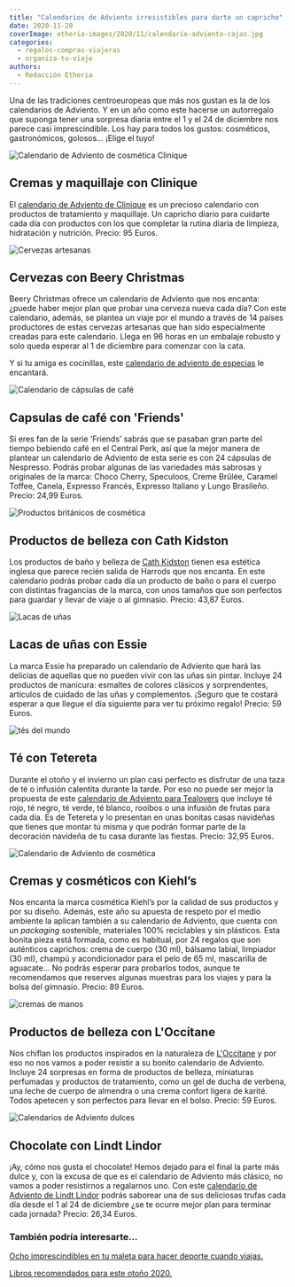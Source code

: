 ```yaml
---
title: "Calendarios de Adviento irresistibles para darte un capricho"
date: 2020-11-20
coverImage: etheria-images/2020/11/calendario-adviento-cajas.jpg
categories: 
  - regalos-compras-viajeras
  - organiza-tu-viaje
authors: 
  - Redacción Etheria
---
```


Una de las tradiciones centroeuropeas que más nos gustan es la de los calendarios de Adviento. Y en un año como este hacerse un autorregalo que suponga tener una sorpresa diaria entre el 1 y el 24 de diciembre nos parece casi imprescindible. Los hay para todos los gustos: cosméticos, gastronómicos, golosos… ¡Elige el tuyo!

![Calendario de Adviento de cosmética Clinique](etheria-images/2020/11/calenario-adviento-clinique.jpg "Calendario de Adviento de © Clinique.")

## Cremas y maquillaje con Clinique

El [calendario de Adviento de 
Clinique](https://www.clinique.es/product/13561/89159/holiday-2015/calendario-adviento) 
es un precioso calendario con productos de tratamiento y maquillaje. Un capricho diario 
para cuidarte cada día con productos con los que completar la rutina diaria de limpieza, 
hidratación y nutrición. Precio: 95 Euros. 

![Cervezas artesanas](etheria-images/2020/11/calendario-adviento-cerveza.jpg "Calendario de Adviento de © Beery Chritsmas.")

## Cervezas con Beery Christmas

Beery Christmas ofrece un calendario de Adviento que nos encanta: ¿puede haber mejor 
plan que probar una cerveza nueva cada día? Con este calendario, además, se plantea un 
viaje por el mundo a través de 14 países productores de estas cervezas artesanas que han 
sido especialmente creadas para este calendario. Llega en 96 horas en un embalaje 
robusto y solo queda esperar al 1 de diciembre para comenzar con la cata. 

Y si tu amiga es cocinillas, este [calendario de adviento de 
especias](https://amzn.to/3FdZUQ0) le encantará. 

![Calendario de cápsulas de café](etheria-images/2020/11/calendario-adviento-cafe-friends-1.jpg "Calendario de Adviento de © Nespresso y 'Friends'.")

## Capsulas de café con 'Friends'

Si eres fan de la serie ‘Friends’ sabrás que se pasaban gran parte del tiempo bebiendo 
café en el Central Perk, así que la mejor manera de plantear un calendario de Adviento 
de esta serie es con 24 cápsulas de Nespresso. Podrás probar algunas de las variedades 
más sabrosas y originales de la marca: Choco Cherry, Speculoos, Creme Brûlée, Caramel 
Toffee, Canela, Expresso Francés, Expresso Italiano y Lungo Brasileño. Precio: 24,99 
Euros. 

![Productos británicos de cosmética](etheria-images/2020/11/calendario-adviento-cath-kidston.jpg "Calendario de Adviento de © Cath Kidston.")

## Productos de belleza con Cath Kidston

Los productos de baño y belleza de [Cath Kidston](https://amzn.to/3lpNwAm) tienen esa 
estética inglesa que parece recién salida de Harrods que nos encanta. En este calendario 
podrás probar cada día un producto de baño o para el cuerpo con distintas fragancias de 
la marca, con unos tamaños que son perfectos para guardar y llevar de viaje o al 
gimnasio. Precio: 43,87 Euros. 

![Lacas de uñas](etheria-images/2020/11/calendario-adviento-essie.jpg "Colorido calendario de esmaltes de © Essie.")

## Lacas de uñas con Essie

La marca Essie ha preparado un calendario de Adviento que hará las delicias de aquellas 
que no pueden vivir con las uñas sin pintar. Incluye 24 productos de manicura: esmaltes 
de colores clásicos y sorprendentes, artículos de cuidado de las uñas y complementos. 
¡Seguro que te costará esperar a que llegue el día siguiente para ver tu próximo regalo! 
Precio: 59 Euros. 

![tés del mundo](etheria-images/2020/11/calendario-adviento-tetereta.jpg "Bonito calendario de Adviento de © Tetereta.")

## Té con Tetereta

Durante el otoño y el invierno un plan casi perfecto es disfrutar de una taza de té o 
infusión calentita durante la tarde. Por eso no puede ser mejor la propuesta de este [calendario 
de Adviento para 
Tealovers](https://tetereta.com/navidad/calendario-Adviento-con-te-only-for-tealovers/) 
que incluye té rojo, té negro, té verde, té blanco, rooibos o una infusión de frutas 
para cada día. Es de Tetereta y lo presentan en unas bonitas casas navideñas que tienes 
que montar tú misma y que podrán formar parte de la decoración navideña de tu casa 
durante las fiestas. Precio: 32,95 Euros. 

![Calendario de Adviento de cosmética](etheria-images/2020/11/calendario-adviento-kielhs.jpg "Calendario de Adviento de © Kielh's.")

## Cremas y cosméticos con Kiehl’s

Nos encanta la marca cosmética Kiehl’s por la calidad de sus productos y por su diseño. 
Además, este año su apuesta de respeto por el medio ambiente la aplican también a su 
calendario de Adviento, que cuenta con un _packaging_ sostenible, materiales 100% 
reciclables y sin plásticos. Esta bonita pieza está formada, como es habitual, por 24 
regalos que son auténticos caprichos: crema de cuerpo (30 ml), bálsamo labial, limpiador 
(30 ml), champú y acondicionador para el pelo de 65 ml, mascarilla de aguacate… No 
podrás esperar para probarlos todos, aunque te recomendamos que reserves algunas 
muestras para los viajes y para la bolsa del gimnasio. Precio: 89 Euros. 

![cremas de manos](etheria-images/2020/11/calendario-adviento-occitane.jpg "Calendario de © L'Occitane inspirado en la naturaleza.")

## Productos de belleza con L'Occitane

Nos chiflan los productos inspirados en la naturaleza de [L'Occitane](https://clk.tradedoubler.com/click?p=225641&a=3132464) 
y por eso no nos vamos a poder resistir a su bonito calendario de Adviento. Incluye 24 
sorpresas en forma de productos de belleza, miniaturas perfumadas y productos de 
tratamiento, como un gel de ducha de verbena, una leche de cuerpo de almendra o una 
crema confort ligera de karité. Todos apetecen y son perfectos para llevar en el bolso. 
Precio: 59 Euros. 

![Calendarios de Adviento dulces](etheria-images/2020/11/calendario-adviento-lindt-883x1024.jpg "Delicioso calendario de Adviento de © Lindt.")

## Chocolate con Lindt Lindor

¡Ay, cómo nos gusta el chocolate! Hemos dejado para el final la parte más dulce y, con 
la excusa de que es el calendario de Adviento más clásico, no vamos a poder resistirnos 
a regalarnos uno. Con este [calendario de Adviento de Lindt 
Lindor](https://amzn.to/3pzYMg3) podrás saborear una de sus deliciosas trufas cada día 
desde el 1 al 24 de diciembre ¿se te ocurre mejor plan para terminar cada jornada? 
Precio: 26,34 Euros. 

### También podría interesarte...

[Ocho imprescindibles en tu maleta para hacer deporte cuando 
viajas.](https://etheriamagazine.com/category/organiza-tu-viaje/regalos-compras-viajeras/) 

[Libros recomendados para este otoño 
2020.](https://etheriamagazine.com/2020/10/01/libros-recomendados-para-otono-2020-viajes-mujeres-novedades/)
